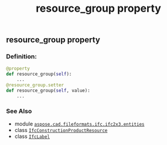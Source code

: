 ﻿---
title: resource_group property
second_title: Aspose.CAD for Python via .NET API References
description: 
type: docs
weight: 130
url: /python-net/aspose.cad.fileformats.ifc.ifc2x3.entities/ifcconstructionproductresource/resource_group/
is_root: false
---

## resource_group property

### Definition:
```python
@property
def resource_group(self):
    ...
@resource_group.setter
def resource_group(self, value):
    ...
```

### See Also
* module [`aspose.cad.fileformats.ifc.ifc2x3.entities`](../../)
* class [`IfcConstructionProductResource`](/cad/python-net/aspose.cad.fileformats.ifc.ifc2x3.entities/ifcconstructionproductresource)
* class [`IfcLabel`](/cad/python-net/aspose.cad.fileformats.ifc.ifc2x3.types/ifclabel)
